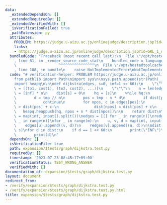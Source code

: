 ```yaml
---
data:
  _extendedDependsOn: []
  _extendedRequiredBy: []
  _extendedVerifiedWith: []
  _isVerificationFailed: true
  _pathExtension: py
  attributes:
    PROBLEM: https://judge.u-aizu.ac.jp/onlinejudge/description.jsp?id=GRL_1_A&lang=ja
    links:
    - https://judge.u-aizu.ac.jp/onlinejudge/description.jsp?id=GRL_1_A&lang=ja
  bundledCode: "Traceback (most recent call last):\n  File \"/opt/hostedtoolcache/Python/3.11.4/x64/lib/python3.11/site-packages/onlinejudge_verify/documentation/build.py\"\
    , line 81, in _render_source_code_stat\n    bundled_code = language.bundle(\n\
    \                   ^^^^^^^^^^^^^^^^\n  File \"/opt/hostedtoolcache/Python/3.11.4/x64/lib/python3.11/site-packages/onlinejudge_verify/languages/python.py\"\
    , line 108, in bundle\n    raise NotImplementedError\nNotImplementedError\n"
  code: "# verification-helper: PROBLEM https://judge.u-aizu.ac.jp/onlinejudge/description.jsp?id=GRL_1_A&lang=ja\n\
    from pathlib import Path\nimport sys\n\nsys.path.append(str(Path(__file__).resolve().parent.parent.parent.parent))\n\
    import heapq\n\n\ndef dijkstra(edges, s=0, inf=1 << 60):\n    \"\"\"\n    edges[from]\
    \ = [(to1, cost1), (to2, cost2), ...)]\n    \"\"\"\n    n = len(edges)\n    dist\
    \ = [inf] * n\n    dist[s] = 0\n    hq = [s]\n    while hq:\n        tmp = heapq.heappop(hq)\n\
    \        d = tmp // n\n        pos = tmp - n * d\n        if dist[pos] < d:\n\
    \            continue\n        for npos, c in edges[pos]:\n            if dist[npos]\
    \ > dist[pos] + c:\n                dist[npos] = dist[pos] + c\n             \
    \   heapq.heappush(hq, npos + n * dist[npos])\n\n    return dist\n\n\nn, m, s\
    \ = map(int, input().split())\nedges = [[] for _ in range(n)]\nredges = [[] for\
    \ _ in range(n)]\nfor _ in range(m):\n    u, v, d = map(int, input().split())\n\
    \    edges[u].append((v, d))\n    redges[v].append((u, d))\n\ndist = dijkstra(edges,\
    \ s)\nfor d in dist:\n    if d == 1 << 60:\n        print(\"INF\")\n    else:\n\
    \        print(d)\n"
  dependsOn: []
  isVerificationFile: true
  path: expansion/$tests/graph/dijkstra.test.py
  requiredBy: []
  timestamp: '2023-07-23 08:45:17+09:00'
  verificationStatus: TEST_WRONG_ANSWER
  verifiedWith: []
documentation_of: expansion/$tests/graph/dijkstra.test.py
layout: document
redirect_from:
- /verify/expansion/$tests/graph/dijkstra.test.py
- /verify/expansion/$tests/graph/dijkstra.test.py.html
title: expansion/$tests/graph/dijkstra.test.py
---
```

